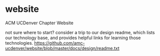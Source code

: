 # website
ACM UCDenver Chapter Website

not sure where to start?  consider a trip to our design readme, which lists our technology base, and provides helpful links for learning those technologies.
https://github.com/amc-ucdenver/website/blob/master/docs/design/readme.txt
